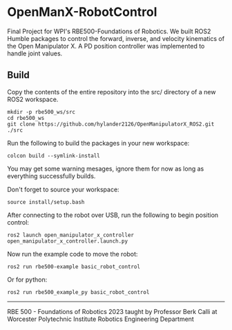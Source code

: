 # OpenManX-RobotControl
Final Project for WPI's RBE500-Foundations of Robotics. We built ROS2 Humble packages to control the forward, inverse, and velocity kinematics of the Open Manipulator X. A PD position controller was implemented to handle joint values.

## Build
Copy the contents of the entire repository into the src/ directory of a new ROS2 workspace.
```
mkdir -p rbe500_ws/src
cd rbe500_ws
git clone https://github.com/hylander2126/OpenManipulatorX_ROS2.git ./src
```

Run the following to build the packages in your new workspace:
```
colcon build --symlink-install
```
You may get some warning mesages, ignore them for now as long as everything successfully builds.


Don't forget to source your workspace:
```
source install/setup.bash
```

After connecting to the robot over USB, run the following to begin position control:
```
ros2 launch open_manipulator_x_controller open_manipulator_x_controller.launch.py
```

Now run the example code to move the robot:
```
ros2 run rbe500-example basic_robot_control
```
Or for python:
```
ros2 run rbe500_example_py basic_robot_control
```


---
RBE 500 - Foundations of Robotics 2023 taught by Professor Berk Calli at Worcester Polytechnic Institute Robotics Engineering Department
